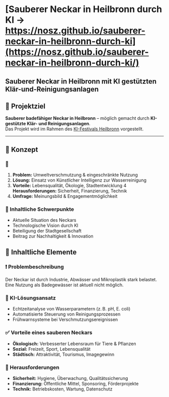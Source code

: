 # [Sauberer Neckar in Heilbronn durch KI -> https://nosz.github.io/sauberer-neckar-in-heilbronn-durch-ki](https://nosz.github.io/sauberer-neckar-in-heilbronn-durch-ki/) 
Sauberer Neckar in Heilbronn mit KI gestützten Klär-und-Reinigungsanlagen
---

## 🎯 Projektziel

**Sauberer badefähiger Neckar in Heilbronn** – möglich gemacht durch **KI-gestützte Klär- und Reinigungsanlagen**.  
Das Projekt wird im Rahmen des [KI-Festivals Heilbronn](https://ki-festival.de) vorgestellt.

---

## 📐 Konzept

### 🔷 
1. **Problem:** Umweltverschmutzung & eingeschränkte Nutzung
2. **Lösung:** Einsatz von Künstlicher Intelligenz zur Wasserreinigung
3. **Vorteile:** Lebensqualität, Ökologie, Stadtentwicklung
4 **Herausforderungen:** Sicherheit, Finanzierung, Technik
5. **Umfrage:** Meinungsbild & Engagementmöglichkeit

### 🔷 Inhaltliche Schwerpunkte
- Aktuelle Situation des Neckars
- Technologische Vision durch KI
- Beteiligung der Stadtgesellschaft
- Beitrag zur Nachhaltigkeit & Innovation

## 🧠 Inhaltliche Elemente

### ❗ Problembeschreibung
Der Neckar ist durch Industrie, Abwässer und Mikroplastik stark belastet. Eine Nutzung als Badegewässer ist aktuell nicht möglich.

### 🤖 KI-Lösungsansatz
- Echtzeitanalyse von Wasserparametern (z. B. pH, E. coli)
- Automatisierte Steuerung von Reinigungsprozessen
- Frühwarnsysteme bei Verschmutzungsereignissen

### ✅ Vorteile eines sauberen Neckars
- **Ökologisch:** Verbesserter Lebensraum für Tiere & Pflanzen  
- **Sozial:** Freizeit, Sport, Lebensqualität  
- **Städtisch:** Attraktivität, Tourismus, Imagegewinn

### 🧱 Herausforderungen
- **Sicherheit:** Hygiene, Überwachung, Qualitätssicherung  
- **Finanzierung:** Öffentliche Mittel, Sponsoring, Förderprojekte  
- **Technik:** Betriebskosten, Wartung, Datenschutz
